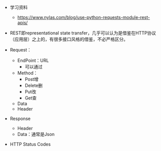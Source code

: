 + 学习资料
	+ https://www.nylas.com/blog/use-python-requests-module-rest-apis/

+ REST即representational state transfer，几乎可以认为是借鉴在HTTP协议（应用层）之上的，有很多接口风格的借鉴，不必严格区分。

+ Request：
	+ EndPoint：URL
		+ 可以通过
	+ Method：
		+ Post增
		+ Delete删
		+ Put改
		+ Get查
	+ Data
	+ Header

+ Response
	+ Header
	+ Data：通常是Json

+ HTTP Status Codes